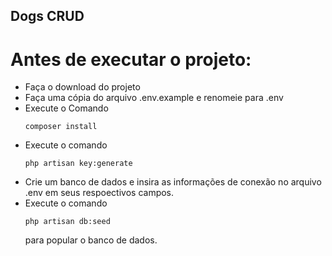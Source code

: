 ## Dogs CRUD

# Antes de executar o projeto:

- Faça o download do projeto 
- Faça uma cópia do arquivo .env.example e renomeie para .env
- Execute o Comando <pre><code>composer install </code></pre>
- Execute o comando <pre><code>php artisan key:generate </code></pre>
- Crie um banco de dados e insira as informações de conexão no arquivo .env em seus respoectivos campos.
- Execute o comando <pre><code>php artisan db:seed  </code></pre>para popular o banco de dados.




